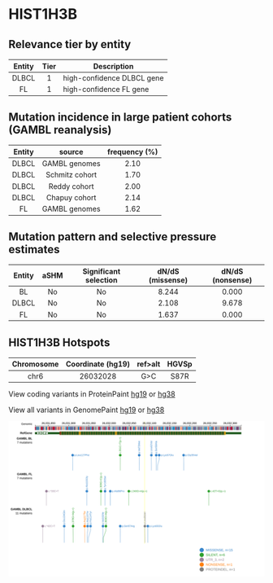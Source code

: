 # HIST1H3B

## Relevance tier by entity

|Entity|Tier|Description               |
|:------:|:----:|--------------------------|
|DLBCL |1   |high-confidence DLBCL gene|
|FL    |1   |high-confidence FL gene   |

## Mutation incidence in large patient cohorts (GAMBL reanalysis)

|Entity|source        |frequency (%)|
|:------:|:--------------:|:-------------:|
|DLBCL |GAMBL genomes |2.10         |
|DLBCL |Schmitz cohort|1.70         |
|DLBCL |Reddy cohort  |2.00         |
|DLBCL |Chapuy cohort |2.14         |
|FL    |GAMBL genomes |1.62         |

## Mutation pattern and selective pressure estimates

|Entity|aSHM|Significant selection|dN/dS (missense)|dN/dS (nonsense)|
|:------:|:----:|:---------------------:|:----------------:|:----------------:|
|BL    |No  |No                   |8.244           |0.000           |
|DLBCL |No  |No                   |2.108           |9.678           |
|FL    |No  |No                   |1.637           |0.000           |




 ## HIST1H3B Hotspots

| Chromosome |Coordinate (hg19) | ref>alt | HGVSp | 
 | :---:| :---: | :--: | :---: |
| chr6 | 26032028 | G>C | S87R |

View coding variants in ProteinPaint [hg19](https://www.bcgsc.ca/downloads/morinlab/GAMBL/test/genes/HIST1H3B_protein.html)  or [hg38](https://www.bcgsc.ca/downloads/morinlab/GAMBL/test/genes/HIST1H3B_protein_hg38.html)

View all variants in GenomePaint [hg19](https://www.bcgsc.ca/downloads/morinlab/GAMBL/test/genes/HIST1H3B.html)  or [hg38](https://www.bcgsc.ca/downloads/morinlab/GAMBL/test/genes/HIST1H3B_hg38.html)

![image](images/proteinpaint/HIST1H3B.svg)
